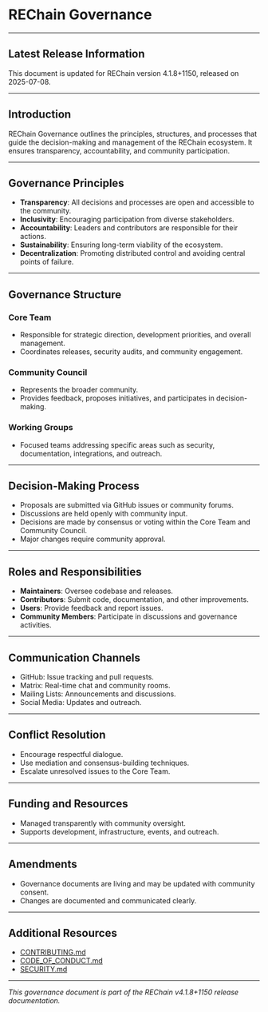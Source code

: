 # REChain Governance

---

## Latest Release Information

This document is updated for REChain version 4.1.8+1150, released on 2025-07-08.

---

## Introduction

REChain Governance outlines the principles, structures, and processes that guide the decision-making and management of the REChain ecosystem. It ensures transparency, accountability, and community participation.

---

## Governance Principles

- **Transparency**: All decisions and processes are open and accessible to the community.
- **Inclusivity**: Encouraging participation from diverse stakeholders.
- **Accountability**: Leaders and contributors are responsible for their actions.
- **Sustainability**: Ensuring long-term viability of the ecosystem.
- **Decentralization**: Promoting distributed control and avoiding central points of failure.

---

## Governance Structure

### Core Team

- Responsible for strategic direction, development priorities, and overall management.
- Coordinates releases, security audits, and community engagement.

### Community Council

- Represents the broader community.
- Provides feedback, proposes initiatives, and participates in decision-making.

### Working Groups

- Focused teams addressing specific areas such as security, documentation, integrations, and outreach.

---

## Decision-Making Process

- Proposals are submitted via GitHub issues or community forums.
- Discussions are held openly with community input.
- Decisions are made by consensus or voting within the Core Team and Community Council.
- Major changes require community approval.

---

## Roles and Responsibilities

- **Maintainers**: Oversee codebase and releases.
- **Contributors**: Submit code, documentation, and other improvements.
- **Users**: Provide feedback and report issues.
- **Community Members**: Participate in discussions and governance activities.

---

## Communication Channels

- GitHub: Issue tracking and pull requests.
- Matrix: Real-time chat and community rooms.
- Mailing Lists: Announcements and discussions.
- Social Media: Updates and outreach.

---

## Conflict Resolution

- Encourage respectful dialogue.
- Use mediation and consensus-building techniques.
- Escalate unresolved issues to the Core Team.

---

## Funding and Resources

- Managed transparently with community oversight.
- Supports development, infrastructure, events, and outreach.

---

## Amendments

- Governance documents are living and may be updated with community consent.
- Changes are documented and communicated clearly.

---

## Additional Resources

- [CONTRIBUTING.md](docs/CONTRIBUTING.md)
- [CODE_OF_CONDUCT.md](docs/CODE_OF_CONDUCT.md)
- [SECURITY.md](docs/SECURITY.md)

---

*This governance document is part of the REChain v4.1.8+1150 release documentation.*

